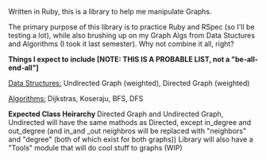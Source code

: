 Written in Ruby, this is a library to help me manipulate Graphs.

The primary purpose of this library is to practice Ruby and RSpec (so I'll be testing a lot), while also brushing up on my Graph Algs from Data Stuctures and Algorithms (I took it last semester). Why not combine it all, right?

<b>Things I expect to include [NOTE: THIS IS A PROBABLE LIST, not a "be-all-end-all"]</b>

<u>Data Structures:</u>
Undirected Graph (weighted), 
Directed Graph (weighted)

<u>Algorithms:</u>
Dijkstras, 
Koseraju, 
BFS, 
DFS

<b> Expected Class Heirarchy </b>
Directed Graph and Undirected Graph, Undirected will have the same mathods as Directed, except in_degree and out_degree (and in_and _out neighbros will be replaced with "neighbors" and "degree" (both of which exist for both graphs))
Library will also have a "Tools" module that will do cool stuff to graphs (WIP)